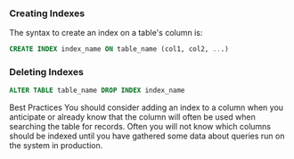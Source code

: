 ### Creating Indexes
The syntax to create an index on a table's column is:

```sql
CREATE INDEX index_name ON table_name (col1, col2, ...)
```
### Deleting Indexes
```sql
ALTER TABLE table_name DROP INDEX index_name
```
Best Practices
You should consider adding an index to a column when you anticipate or already know that the column will often be used when searching the table for records. Often you will not know which columns should be indexed until you have gathered some data about queries run on the system in production.
